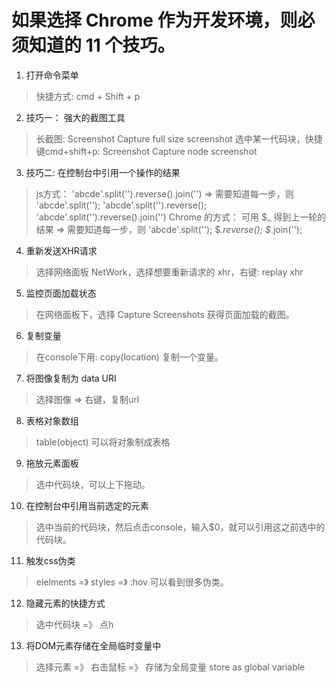 # 如果选择 Chrome 作为开发环境，则必须知道的 11 个技巧。

1. 打开命令菜单
  > 快捷方式: cmd + Shift + p

2. 技巧一： 强大的截图工具
  > 长截图: Screenshot Capture full size screenshot
  > 选中某一代码块，快捷键cmd+shift+p: Screenshot Capture node screenshot

3. 技巧二: 在控制台中引用一个操作的结果
  > js方式： 'abcde'.split('').reverse().join('')  => 需要知道每一步，则 'abcde'.split('');  'abcde'.split('').reverse();  'abcde'.split('').reverse().join('')
  > Chrome 的方式： 可用 $_ 得到上一轮的结果 => 需要知道每一步，则 'abcde'.split('');  $_.reverse();  $_.join('');

4. 重新发送XHR请求
  > 选择网络面板 NetWork，选择想要重新请求的 xhr，右键: replay xhr

5. 监控页面加载状态
  > 在网络面板下，选择 Capture Screenshots 获得页面加载的截图。

6. 复制变量
  > 在console下用: copy(location) 复制一个变量。

7. 将图像复制为 data URI
  > 选择图像 => 右键，复制url

8. 表格对象数组
  > table(object) 可以将对象制成表格

9. 拖放元素面板
  > 选中代码块，可以上下拖动。

10. 在控制台中引用当前选定的元素
  > 选中当前的代码块，然后点击console，输入$0，就可以引用这之前选中的代码块。

11. 触发css伪类
  > elelments =》 styles =》 :hov  可以看到很多伪类。

12. 隐藏元素的快捷方式
  > 选中代码块 =》 点h

13. 将DOM元素存储在全局临时变量中
  > 选择元素 =》 右击鼠标  =》 存储为全局变量 store as global variable